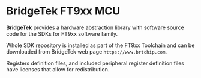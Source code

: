 # BridgeTek FT9xx MCU

**BridgeTek** provides a hardware abstraction library with software source code for the SDKs for FT9xx software family.

Whole SDK repository is installed as part of the FT9xx Toolchain and can be downloaded from BridgeTek web page `https://www.brtchip.com`. 

Registers definition files, and included peripheral register definition files have licenses that allow for redistribution.  
